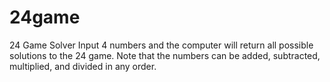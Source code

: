 # 24game
24 Game Solver
Input 4 numbers and the computer will return all possible solutions to the 24 game. Note that the numbers can be added, subtracted, multiplied, and divided in any order. 
